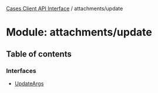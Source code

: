 [Cases Client API Interface](../cases_client_api.md) / attachments/update

# Module: attachments/update

## Table of contents

### Interfaces

- [UpdateArgs](../interfaces/attachments_update.updateargs.md)
